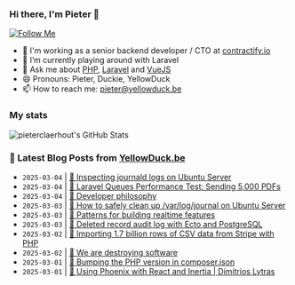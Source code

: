 ### Hi there, I'm Pieter 👋  
[![Follow Me](https://img.shields.io/github/followers/pieterclaerhout?label=Follow&style=social)](https://github.com/pieterclaerhout)

- 🏢 I'm working as a senior backend developer / CTO at [contractify.io](https://contractify.io)
- 🌱 I’m currently playing around with Laravel
- 💬 Ask me about [PHP](https://php.net), [Laravel](http://laravel.com) and [VueJS](https://vuejs.org)
- 😄 Pronouns: Pieter, Duckie, YellowDuck
- 📫 How to reach me: pieter@yellowduck.be

### My stats

![pieterclaerhout's GitHub Stats](https://github-readme-stats.vercel.app/api?username=pieterclaerhout&show_icons=true&count_private=true&line_height=40)

### 📩 Latest Blog Posts from [YellowDuck.be](https://www.yellowduck.be/)
<!-- BLOG-POST-LIST:START -->
- `2025-03-04` | [🐥 Inspecting journald logs on Ubuntu Server](https://www.yellowduck.be/posts/inspecting-journald-logs-on-ubuntu-server)  
- `2025-03-04` | [🔗 Laravel Queues Performance Test: Sending 5,000 PDFs](https://www.yellowduck.be/posts/laravel-queues-performance-test-sending-5-000-pdfs)  
- `2025-03-04` | [🔗 Developer philosophy](https://www.yellowduck.be/posts/developer-philosophy)  
- `2025-03-03` | [🐥 How to safely clean up /var/log/journal on Ubuntu Server](https://www.yellowduck.be/posts/how-to-safely-clean-up-var-log-journal-on-ubuntu-server)  
- `2025-03-03` | [🔗 Patterns for building realtime features](https://www.yellowduck.be/posts/patterns-for-building-realtime-features)  
- `2025-03-03` | [🔗 Deleted record audit log with Ecto and PostgreSQL](https://www.yellowduck.be/posts/deleted-record-audit-log-with-ecto-and-postgresql)  
- `2025-03-02` | [🔗 Importing 1.7 billion rows of CSV data from Stripe with PHP](https://www.yellowduck.be/posts/importing-1-7-billion-rows-of-csv-data-from-stripe-with-php)  
- `2025-03-02` | [🔗 We are destroying software](https://www.yellowduck.be/posts/we-are-destroying-software-antirez)  
- `2025-03-01` | [🐥 Bumping the PHP version in composer.json](https://www.yellowduck.be/posts/bumping-the-php-version-in-composer-json)  
- `2025-03-01` | [🔗 Using Phoenix with React and Inertia | Dimitrios Lytras](https://www.yellowduck.be/posts/using-phoenix-with-react-and-inertia-dimitrios-lytras)  

<!-- BLOG-POST-LIST:END -->

